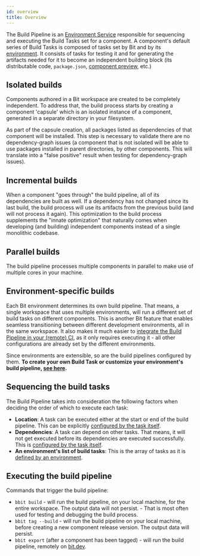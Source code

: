 ```yaml
---
id: overview
title: Overview
---
```

The Build Pipeline is an [Environment Service](/docs/environments/environment-services) responsible for sequencing and executing the Build Tasks set for a component. A component's default series of Build Tasks is composed of tasks set by Bit and by its [environment](/docs/environments/overview). It consists of tasks for testing it and for generating the artifacts needed for it to become an independent building block (its distributable code, `package.json`, [component preview](todo), etc.)
## Isolated builds
Components authored in a Bit workspace are created to be completely independent. To address that, the build process starts by creating a component 'capsule' which is an isolated instance of a component, generated in a separate directory in your filesystem. 

As part of the capsule creation, all packages listed as dependencies of that component will be installed. This step is necessary to validate there are no dependency-graph issues (a component that is not isolated will be able to use packages installed in parent directories, by other components. This will translate into a "false positive" result when testing for dependency-graph issues).
## Incremental builds
When a component "goes through" the build pipeline, all of its dependencies are built as well. If a dependency has not changed since its last build, the build process will use its artifacts from the previous build (and will not process it again). This optimization to the build process supplements the "innate optimization" that naturally comes when developing (and building) independent components instead of a single monolithic codebase.

## Parallel builds
The build pipeline processes multiple components in parallel to make use of multiple cores in your machine.

## Environment-specific builds
Each Bit environment determines its own build pipeline. That means, a single workspace that uses multiple environments, will run a different set of build tasks on different components. This is another Bit feature that enables seamless transitioning between different development environments, all in the same workspace. It also makes it much easier to [integrate the Build Pipeline in your (remote) CI](/docs/getting-started/ci-cd), as it only requires executing it - all other configurations are already set by the different environments.

Since environments are extensible, so are the build pipelines configured by them. __To create your own Build Task or customize your environment's build pipeline, [see here](/docs/build-pipeline/create-build-task).__
## Sequencing the build tasks
The Build Pipeline takes into consideration the following factors when deciding the order of which to execute each task:
* __Location__: A task can be executed either at the start or end of the build pipeline. This can be explicitly [configured by the task itself](docs/build-pipeline/create-build-task#append-to-the-start-or-end-of-the-pipeline-in-relation-to-other-tasks).
* __Dependencies__: A task can depend on other tasks. That means, it will not get executed before its dependencies are executed successfully. This is [configured by the task itself](docs/build-pipeline/create-build-task#append-to-the-start-or-end-of-the-pipeline-in-relation-to-other-tasks).
* __An environment's list of build tasks__: This is the array of tasks as it is [defined by an environment](/docs/build-pipeline/create-build-task#override-the-build-pipeline-sequence).

## Executing the build pipeline
Commands that trigger the build pipeline: 
 * `bbit build` - will run the build pipeline, on your local machine, for the entire workspace. The output data will not persist. - That is most often used for testing and debugging the build process.
 * `bbit tag --build` - will run the build pipeline on your local machine, before creating a new component release version. The output data will persist.
 * `bbit export` (after a component has been tagged) - will run the build pipeline, remotely on [bit.dev](https://bit.dev).